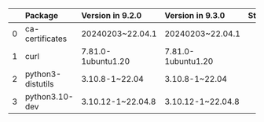 <!-- markdown-link-check-disable -->

|    | Package           | Version in 9.2.0   | Version in 9.3.0   | Status   |
|---:|:------------------|:-------------------|:-------------------|:---------|
|  0 | ca-certificates   | 20240203~22.04.1   | 20240203~22.04.1   |          |
|  1 | curl              | 7.81.0-1ubuntu1.20 | 7.81.0-1ubuntu1.20 |          |
|  2 | python3-distutils | 3.10.8-1~22.04     | 3.10.8-1~22.04     |          |
|  3 | python3.10-dev    | 3.10.12-1~22.04.8  | 3.10.12-1~22.04.8  |          |